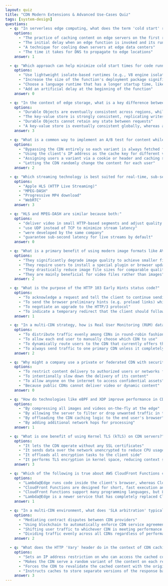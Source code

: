 ```yaml
---
layout: quiz
title: "CDN Modern Extensions & Advanced Use-Cases Quiz"
tags: [system-design]
questions:
  - q: "In serverless edge computing, what does the term 'cold start' refer to?"
    options:
      - "The practice of caching content on edge servers on the first request"
      - "The initial delay when an edge function is invoked and its runtime is not already warm"
      - "A technique for cooling down servers at edge data centers"
      - "The time it takes for DNS to propagate to edge locations"
    answer: 1

  - q: "Which approach can help minimize cold start times for code running at the edge?"
    options:
      - "Use lightweight isolate-based runtimes (e.g., V8 engine isolates) instead of heavy containerized VMs"
      - "Increase the size of the function's deployment package significantly"
      - "Choose a language runtime that has a longer startup time, like a Java VM"
      - "Add an artificial delay at the beginning of the function"
    answer: 0

  - q: "In the context of edge storage, what is a key difference between a global key-value store and a Durable Object (as offered by Cloudflare)?"
    options:
      - "Durable Objects are eventually consistent across regions, while the key-value store is strongly consistent"
      - "The key-value store is strongly consistent, replicating writes instantly worldwide"
      - "Durable Objects cannot retain any state between requests"
      - "A key-value store is eventually consistent globally, whereas a Durable Object provides strong consistency by routing all requests to a single instance"
    answer: 3

  - q: "What is a common way to implement an A/B test for content while using a CDN's caching?"
    options:
      - "Bypassing the CDN entirely so each variant is always fetched from origin"
      - "Using the client's IP address as the cache key for different variants"
      - "Assigning users a variant via a cookie or header and caching separate versions per that value"
      - "Letting the CDN randomly change the content for each user"
    answer: 2

  - q: "Which streaming technology is best suited for real-time, sub-second latency video interactions (e.g., live video chat)?"
    options:
      - "Apple HLS (HTTP Live Streaming)"
      - "MPEG-DASH"
      - "Progressive MP4 download"
      - "WebRTC"
    answer: 3

  - q: "HLS and MPEG-DASH are similar because both:"
    options:
      - "deliver video in small HTTP-based segments and adjust quality to the user's connection"
      - "use UDP instead of TCP to minimize stream latency"
      - "were developed by the same company"
      - "guarantee sub-second latency for live streams by default"
    answer: 0

  - q: "What is a primary benefit of using modern image formats like AVIF or WebP on a website via CDN?"
    options:
      - "They significantly degrade image quality to achieve smaller file sizes"
      - "They require users to install a special plugin or browser update to see the images"
      - "They drastically reduce image file sizes for comparable quality, resulting in faster loading times"
      - "They are mainly beneficial for video files rather than images"
    answer: 2

  - q: "What is the purpose of the HTTP 103 Early Hints status code?"
    options:
      - "To acknowledge a request and tell the client to continue sending it (like a '100 Continue')"
      - "To send the browser preliminary hints (e.g. preload links) while the server prepares the full response"
      - "To negotiate an upgrade to the HTTP/3 protocol"
      - "To indicate a temporary redirect that the client should follow"
    answer: 1

  - q: "In a multi-CDN strategy, how is Real User Monitoring (RUM) data used?"
    options:
      - "To distribute traffic evenly among CDNs in round-robin fashion"
      - "To allow each end user to manually choose which CDN to use"
      - "To dynamically route users to the CDN that currently offers the best performance for them"
      - "To always send traffic to one primary CDN unless it completely fails"
    answer: 2

  - q: "Why might a company use a private or federated CDN with security zones?"
    options:
      - "To restrict content delivery to authorized users or networks for security compliance"
      - "To intentionally slow down the delivery of its content"
      - "To allow anyone on the internet to access confidential assets"
      - "Because public CDNs cannot deliver video or dynamic content"
    answer: 0

  - q: "How do technologies like eBPF and XDP improve performance in CDN edge servers?"
    options:
      - "By compressing all images and videos on-the-fly at the edge"
      - "By allowing the server to filter or drop unwanted traffic in the kernel before it reaches the application"
      - "By offloading the CDN caching logic to the end user's browser"
      - "By adding additional network hops for processing"
    answer: 1

  - q: "What is one benefit of using Kernel TLS (kTLS) on CDN servers?"
    options:
      - "It lets the CDN operate without any SSL certificates"
      - "It sends data over the network unencrypted to reduce CPU usage"
      - "It offloads all encryption tasks to the client side"
      - "It performs TLS encryption in kernel space, reducing context switches and improving performance"
    answer: 3

  - q: "Which of the following is true about AWS CloudFront Functions compared to Lambda@Edge?"
    options:
      - "Lambda@Edge runs code inside the client's browser, whereas CloudFront Functions run on edge servers"
      - "CloudFront Functions are designed for short, fast execution and limited logic, whereas Lambda@Edge can run more complex code but with higher latency"
      - "CloudFront Functions support many programming languages, but Lambda@Edge only supports Node.js"
      - "Lambda@Edge is a newer service that has completely replaced CloudFront Functions"
    answer: 1

  - q: "In a multi-CDN environment, what does 'SLA arbitration' typically involve?"
    options:
      - "Mediating contract disputes between CDN providers"
      - "Using blockchain to automatically enforce CDN service agreements"
      - "Shifting user traffic to whichever CDN is meeting performance and uptime targets at a given time"
      - "Dividing traffic evenly across all CDNs regardless of performance"
    answer: 2

  - q: "What does the HTTP 'Vary' header do in the context of CDN caching?"
    options:
      - "Sets an IP address restriction on who can access the cached content"
      - "Makes the CDN serve a random variant of the content on each request"
      - "Forces the CDN to revalidate the cached content with the origin server on every request"
      - "Instructs caches to store separate versions of the response based on specified request headers (e.g., Cookie, User-Agent)"
    answer: 3
---
```

